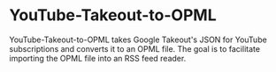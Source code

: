 # YouTube-Takeout-to-OPML
YouTube-Takeout-to-OPML takes Google Takeout's JSON for YouTube subscriptions and converts it to an OPML file. The goal is to facilitate importing the OPML file into an RSS feed reader.
